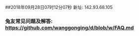 ##2018年09月28日07时12分07秒 新址: 142.93.68.105
### 兔友常见问题及解答: https://github.com/wanggonging/d/blob/w/FAQ.md
